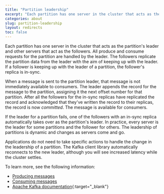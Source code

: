 ```yaml
---
title: "Partition leadership"
excerpt: "Each partition has one server in the cluster that acts as the partition's leader and other servers that act as the followers."
categories: about
slug: partition-leadership
layout: redirects
toc: false
---
```


Each partition has one server in the cluster that acts as the partition's leader and other servers that act as the followers. All produce and consume requests for the partition are handled by the leader. The followers replicate the partition data from the leader with the aim of keeping up with the leader. If a follower is keeping up with the leader of a partition, the follower\'s replica is in-sync.

When a message is sent to the partition leader, that message is not immediately available to consumers. The leader appends the record for the message to the partition, assigning it the next offset number for that partition. After all the followers for the in-sync replicas have replicated the record and acknowledged that they\'ve written the record to their replicas, the record is now *committed*. The message is available for consumers.

If the leader for a partition fails, one of the followers with an in-sync replica automatically takes over as the partition\'s leader. In practice, every server is the leader for some partitions and the follower for others. The leadership of partitions is dynamic and changes as servers come and go.

Applications do not need to take specific actions to handle the change in the leadership of a partition. The Kafka client library automatically reconnects to the new leader, although you will see increased latency while the cluster settles.

To learn more, see the following information:

-   [Producing messages](../producing-messages)
-   [Consuming messages](../consuming-messages)
-   [Apache Kafka documentation](http://kafka.apache.org/documentation.html){:target="_blank"}
